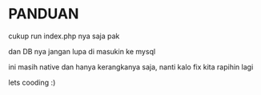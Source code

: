 # PANDUAN

cukup run index.php nya saja pak

dan DB nya jangan lupa di masukin ke mysql

ini masih native dan hanya kerangkanya saja, nanti kalo fix kita rapihin lagi 


lets cooding :)
